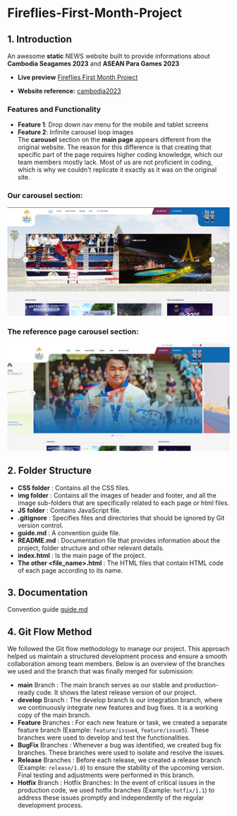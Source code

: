 # Fireflies-First-Month-Project

## 1. Introduction

An awesome **static** NEWS website built to provide informations about **Cambodia Seagames 2023** and **ASEAN Para Games 2023**

- **Live preview** [Fireflies First Month Project](https://anb-hq.github.io/Fireflies-First-Month-Project/)

- **Website reference:** [cambodia2023](https://www.cambodia2023.com/)

### Features and Functionality

- **Feature 1**: Drop down nav menu for the mobile and tablet screens
- **Feature 2**: Infinite carousel loop images <br> The **carousel** section on the
**main page** appears different from the original website. The reason for this difference is that creating that specific part of the page requires higher coding knowledge, which our team members mostly lack. Most of us are not proficient in coding, which is why we couldn't replicate it exactly as it was on the original site.

### Our carousel section:
![Alt text](<img/readme/Screenshot 2023-07-29 233455.jpg>)

### The reference page carousel section:
![Alt text](<img/readme/Screenshot 2023-07-29 234047.jpg>)

## 2. Folder Structure

- **CSS folder** : Contains all the CSS files.
- **img folder** : Contains all the images of header and footer, and all the image sub-folders that are specifically related to each page or html files.
- **JS folder** : Contains JavaScript file.
- **.gitignore** : Specifies files and directories that should be ignored by Git version control.
- **guide.md** : A convention guide file.
- **README.md** : Documentation file that provides information about the project, folder structure and other relevant details.
- **index.html** : Is the main page of the project.
- **The other <file_name>.html** : The HTML files that contain HTML code of each page according to its name.

## 3. Documentation

Convention guide [guide.md](https://github.com/anb-hq/Fireflies-First-Month-Project/blob/main/guide.md)

## 4. Git Flow Method

We followed the Git flow methodology to manage our project. This approach helped us maintain a structured development process and ensure a smooth collaboration among team members. Below is an overview of the branches we used and the branch that was finally merged for submission:

- **main** Branch : The main branch serves as our stable and production-ready code. It shows the latest release version of our project.
- **develop** Branch : The develop branch is our integration branch, where we continuously integrate new features and bug fixes. It is a working copy of the main branch.
- **Feature** Branches : For each new feature or task, we created a separate feature branch (Example: `feature/issue4`, `feature/issue5`). These branches were used to develop and test the functionalities.
- **BugFix** Branches : Whenever a bug was identified, we created bug fix branches. These branches were used to isolate and resolve the issues.
- **Release** Branches : Before each release, we created a release branch (Example: `release/1.0`) to ensure the stability of the upcoming version. Final testing and adjustments were performed in this branch.
- **Hotfix** Branch : Hotfix Branches: In the event of critical issues in the production code, we used hotfix branches (Example: `hotfix/1.1`) to address these issues promptly and independently of the regular development process.